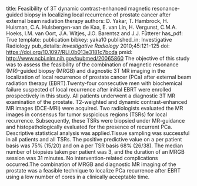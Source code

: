 title: Feasibility of 3T dynamic contrast-enhanced magnetic resonance-guided biopsy in localizing local recurrence of prostate cancer after external beam radiation therapy
authors: D. Yakar, T. Hambrock, H. Huisman, C.A. Hulsbergen-van de Kaa, E. van Lin, H. Vergunst, C.M.A. Hoeks, I.M. van Oort, J.A. Witjes, J.O. Barentsz and J.J. Fütterer
has_pdf: True
template: publication
bibkey: yaka10
published_in: Investigative Radiology
pub_details: <i>Investigative Radiology</i> 2010;45:121-125
doi: https://doi.org/10.1097/RLI.0b013e3181c7bcda
pmid: http://www.ncbi.nlm.nih.gov/pubmed/20065860
The objective of this study was to assess the feasibility of the combination of magnetic resonance (MR)-guided biopsy (MRGB) and diagnostic 3T MR imaging in the localization of local recurrence of prostate cancer (PCa) after external beam radiation therapy (EBRT).Twenty-four consecutive men with biochemical failure suspected of local recurrence after initial EBRT were enrolled prospectively in this study. All patients underwent a diagnostic 3T MR examination of the prostate. T2-weighted and dynamic contrast-enhanced MR images (DCE-MRI) were acquired. Two radiologists evaluated the MR images in consensus for tumor suspicious regions (TSRs) for local recurrence. Subsequently, these TSRs were biopsied under MR-guidance and histopathologically evaluated for the presence of recurrent PCa. Descriptive statistical analysis was applied.Tissue sampling was successful in all patients and all TSRs. The positive predictive value on a per patient basis was 75\% (15/20) and on a per TSR basis 68\% (26/38). The median number of biopsies taken per patient was 3, and the duration of an MRGB session was 31 minutes. No intervention-related complications occurred.The combination of MRGB and diagnostic MR imaging of the prostate was a feasible technique to localize PCa recurrence after EBRT using a low number of cores in a clinically acceptable time.


